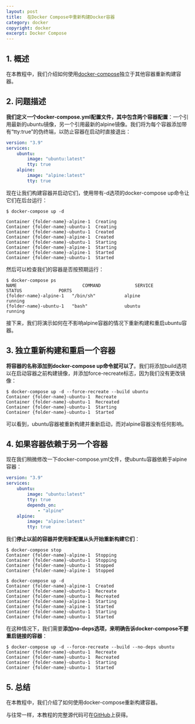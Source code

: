 ```yaml
---
layout: post
title:  在Docker Compose中重新构建Docker容器
category: docker
copyright: docker
excerpt: Docker Compose
---
```


## 1. 概述

在本教程中，我们介绍如何使用[docker-compose]()独立于其他容器重新构建容器。

## 2. 问题描述

**我们定义一个docker-compose.yml配置文件，其中包含两个容器配置**：一个引用最新的ubuntu镜像，另一个引用最新的alpine镜像。我们将为每个容器添加带有“tty:true”的伪终端，以防止容器在启动时直接退出：

```yaml
version: "3.9"
services:
    ubuntu:
        image: "ubuntu:latest"
        tty: true
    alpine:
        image: "alpine:latest"
        tty: true
```

现在让我们构建容器并启动它们，使用带有-d选项的docker-compose up命令让它们在后台运行：

```shell
$ docker-compose up -d

Container {folder-name}-alpine-1  Creating
Container {folder-name}-ubuntu-1  Creating
Container {folder-name}-ubuntu-1  Created
Container {folder-name}-alpine-1  Created
Container {folder-name}-ubuntu-1  Starting
Container {folder-name}-alpine-1  Starting
Container {folder-name}-alpine-1  Started
Container {folder-name}-ubuntu-1  Started
```

然后可以检查我们的容器是否按预期运行：

```shell
$ docker-compose ps
NAME                         COMMAND             SERVICE             STATUS              PORTS
{folder-name}-alpine-1   "/bin/sh"           alpine              running
{folder-name}-ubuntu-1   "bash"              ubuntu              running
```

接下来，我们将演示如何在不影响alpine容器的情况下重新构建和重启ubuntu容器。

## 3. 独立重新构建和重启一个容器

**将容器的名称添加到docker-compose up命令就可以了**。我们将添加build选项以在启动容器之前构建镜像，并添加force-recreate标志，因为我们没有更改镜像：

```shell
$ docker-compose up -d --force-recreate --build ubuntu
Container {folder-name}-ubuntu-1  Recreate
Container {folder-name}-ubuntu-1  Recreated
Container {folder-name}-ubuntu-1  Starting
Container {folder-name}-ubuntu-1  Started
```

可以看到，ubuntu容器被重新构建并重新启动，而对alpine容器没有任何影响。

## 4. 如果容器依赖于另一个容器

现在我们稍微修改一下docker-compose.yml文件，使ubuntu容器依赖于alpine容器：

```yaml
version: "3.9"
services:
    ubuntu:
        image: "ubuntu:latest"
        tty: true
        depends_on:
            - "alpine"
    alpine:
        image: "alpine:latest"
        tty: true
```

我们**停止以前的容器并使用新配置从头开始重新构建它们**：

```shell
$ docker-compose stop
Container {folder-name}-alpine-1  Stopping
Container {folder-name}-ubuntu-1  Stopping
Container {folder-name}-ubuntu-1  Stopped
Container {folder-name}-alpine-1  Stopped

$ docker-compose up -d
Container {folder-name}-alpine-1  Created
Container {folder-name}-ubuntu-1  Recreate
Container {folder-name}-ubuntu-1  Recreated
Container {folder-name}-alpine-1  Starting
Container {folder-name}-alpine-1  Started
Container {folder-name}-ubuntu-1  Starting
Container {folder-name}-ubuntu-1  Started
```

在这种情况下，我们需要**添加no-deps选项，来明确告诉docker-compose不要重启链接的容器**：

```shell
$ docker-compose up -d --force-recreate --build --no-deps ubuntu
Container {folder-name}-ubuntu-1  Recreate
Container {folder-name}-ubuntu-1  Recreated
Container {folder-name}-ubuntu-1  Starting
Container {folder-name}-ubuntu-1  Started
```

## 5. 总结

在本教程中，我们介绍了如何使用docker-compose重新构建容器。

与往常一样，本教程的完整源代码可在[GitHub](https://github.com/tuyucheng7/taketoday-tutorial4j/tree/master/docker-modules)上获得。